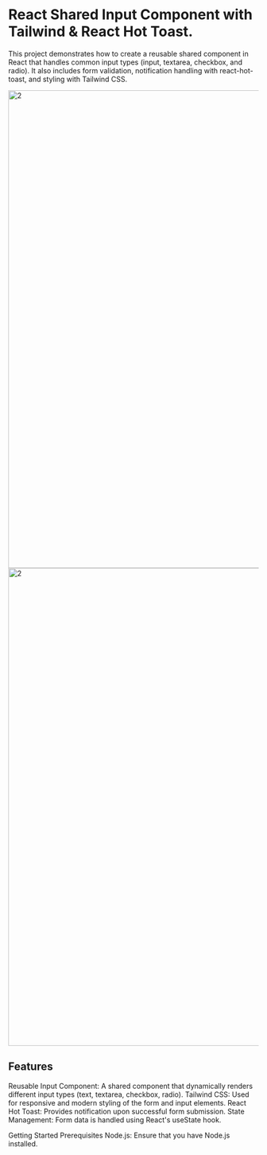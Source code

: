 <h1>React Shared Input Component with Tailwind & React Hot Toast.</h1>

<span> This project demonstrates how to create a reusable shared component in React that handles common input types (input, textarea, checkbox, and radio). It also includes form validation, notification handling with react-hot-toast, and styling with Tailwind CSS.</span>


<img width="959" alt="2" src="https://github.com/user-attachments/assets/c3582cd1-cbbc-42b5-9d42-921fd18980fc">
<img width="959" alt="2" src="https://github.com/user-attachments/assets/40971e0c-eff0-48be-bc3e-0232440ece25">



## Features
Reusable Input Component: A shared component that dynamically renders different input types (text, textarea, checkbox, radio).
Tailwind CSS: Used for responsive and modern styling of the form and input elements.
React Hot Toast: Provides notification upon successful form submission.
State Management: Form data is handled using React's useState hook.


Getting Started
Prerequisites
Node.js: Ensure that you have Node.js installed.
